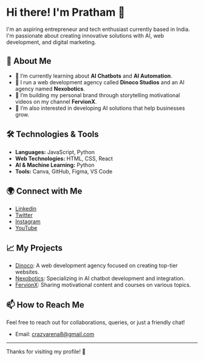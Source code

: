 # Hi there! I'm Pratham 👋

I'm an aspiring entrepreneur and tech enthusiast currently based in India. I'm passionate about creating innovative solutions with AI, web development, and digital marketing.

## 🚀 About Me

- 🌱 I’m currently learning about **AI Chatbots** and **AI Automation**.
- 💼 I run a web development agency called **Dinoco Studios** and an AI agency named **Nexobotics**.
- 🎥 I’m building my personal brand through storytelling motivational videos on my channel **FervionX**.
- 🤖 I’m also interested in developing AI solutions that help businesses grow.

## 🛠️ Technologies & Tools

- **Languages:** JavaScript, Python
- **Web Technologies:** HTML, CSS, React
- **AI & Machine Learning:** Python
- **Tools:** Canva, GitHub, Figma, VS Code

## 🌍 Connect with Me

- [Linkedin](https://www.linkedin.com/in/prathams711)
- [Twitter](https://twitter.com/yourprofile)
- [Instagram](https://instagram.com/pro.x.ace)
- [YouTube](https://youtube.com/c/FervionX)

## 📈 My Projects

- [Dinoco](https://github.com/yourusername/dinoco): A web development agency focused on creating top-tier websites.
- [Nexobotics](https://github.com/yourusername/nexobotics): Specializing in AI chatbot development and integration.
- [FervionX](https://youtube.com/c/FervionX): Sharing motivational content and courses on various topics.

## 📫 How to Reach Me

Feel free to reach out for collaborations, queries, or just a friendly chat!

- Email: crazyarena8@gmail.com

---

Thanks for visiting my profile! 🌟
